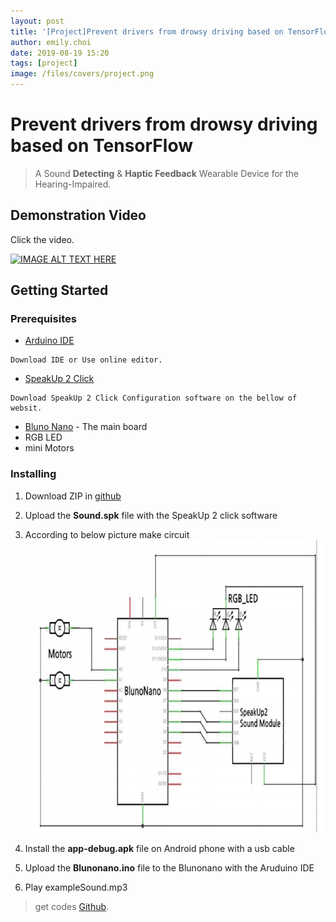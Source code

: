 ```yaml
---
layout: post
title: '[Project]Prevent drivers from drowsy driving based on TensorFlow'
author: emily.choi
date: 2019-08-19 15:20
tags: [project]
image: /files/covers/project.png
---
```


# Prevent drivers from drowsy driving based on TensorFlow

> A Sound **Detecting** & **Haptic Feedback** Wearable Device for the Hearing-Impaired.

## Demonstration Video

Click the video.

[![IMAGE ALT TEXT HERE](http://img.youtube.com/vi/sZo0_dYGKFw/0.jpg)](http://www.youtube.com/watch?v=sZo0_dYGKFw)


## Getting Started

### Prerequisites

- [Arduino IDE](https://www.arduino.cc/)

```
Download IDE or Use online editor.
```
- [SpeakUp 2 Click](https://www.mikroe.com/speakup-2-click)

```
Download SpeakUp 2 Click Configuration software on the bellow of websit.
```

- [Bluno Nano](https://www.dfrobot.com/product-1122.html?gclid=EAIaIQobChMIutTP8fHn4gIVF6mWCh1UawjxEAAYASAAEgKCGPD_BwE) - The main board
- RGB LED
- mini Motors

### Installing


1. Download ZIP in [github](https://github.com/emily7485/arduino-project-SoundDetectWearableDevice)

2. Upload the **Sound.spk** file with the SpeakUp 2 click software

3. According to below picture make circuit
   ![circuit](/files/pjflow.png)

4. Install the **app-debug.apk** file on Android phone with a usb cable

5. Upload the **Blunonano.ino** file to the Blunonano with the Aruduino IDE  

6. Play exampleSound.mp3


> get codes [Github](https://github.com/emily7485/arduino-project-soundDetectwearabledevice).
